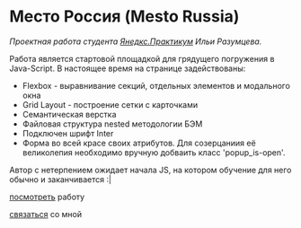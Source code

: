 # Место Россия (Mesto Russia)
*Проектная работа студента [Янедкс.Практикум](https://practicum.yandex.ru/) Ильи Разумцева.*

Работа является стартовой площадкой для грядущего погружения в Java-Script.
В настоящее время на странице задействованы:
* Flexbox - выравнивание секций, отдельных элементов и модального окна
* Grid Layout - построение сетки с карточками
* Семантическая верстка
* Файловая структура nested методологии БЭМ
* Подключен шрифт Inter
* Форма во всей красе своих атрибутов. Для созерцаниия её великолепия необходимо вручную добваить класс 'popup_is-open'.

Автор с нетерпением ожидает начала JS, на котором обучение для него обычно и заканчивается :|

[посмотреть](https://razumtsev.github.io/mesto-project/) работу

[связаться](mailto:razumtsev@mail.ru) со мной

